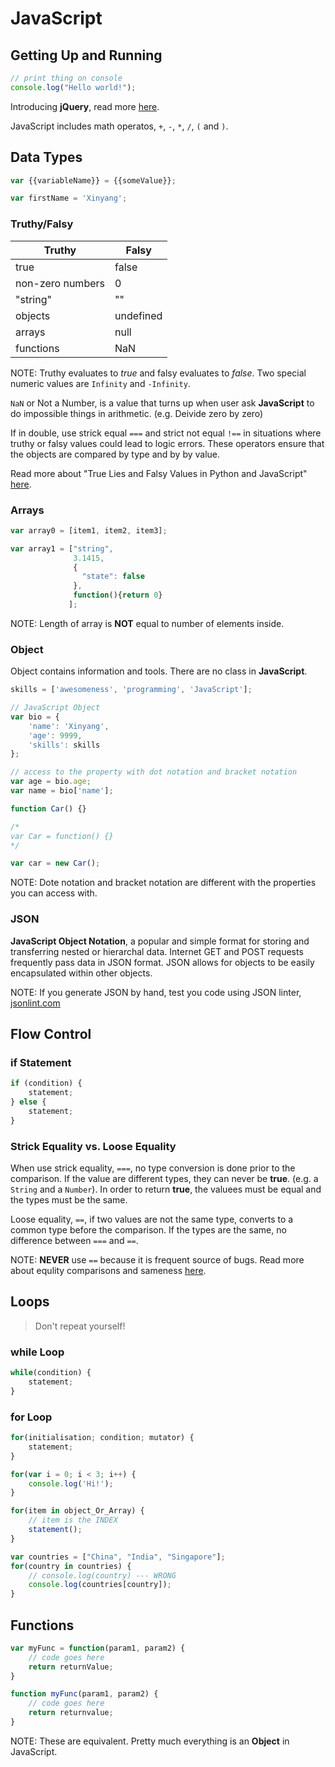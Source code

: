 # JavaScript

## Getting Up and Running

```JavaScript
// print thing on console
console.log("Hello world!");
```

Introducing **jQuery**, read more [here](https://jquery.com/).

JavaScript includes math operatos, `+`, `-`, `*`, `/`, `(` and `)`.

## Data Types

```JavaScript
var {{variableName}} = {{someValue}};

var firstName = 'Xinyang';
```

### Truthy/Falsy

|Truthy|Falsy|
|------|-----|
|true|false|
|non-zero numbers|0|
|"string"|""|
|objects|undefined|
|arrays|null|
|functions|NaN|

NOTE: Truthy evaluates to *true* and falsy evaluates to *false*. Two special numeric values are `Infinity` and `-Infinity`.

`NaN` or Not a Number, is a value that turns up when user ask **JavaScript** to do impossible things in arithmetic. 
(e.g. Deivide zero by zero)

If in double, use strick equal `===` and strict not equal `!==` in situations where truthy or falsy values could lead to logic errors.
These operators ensure that the objects are compared by type and by by value.

Read more about "True Lies and Falsy Values in Python and JavaScript" 
[here](http://opensourcehacker.com/2012/10/17/true-lies-and-falsy-values-in-python-and-javascript/).

### Arrays

```JavaScript
var array0 = [item1, item2, item3];

var array1 = ["string",
			  3.1415,
			  {
				"state": false
			  }, 
			  function(){return 0}
			 ];
```

NOTE: Length of array is **NOT** equal to number of elements inside.

### Object

Object contains information and tools. There are no class in **JavaScript**. 

```JavaScript
skills = ['awesomeness', 'programming', 'JavaScript'];

// JavaScript Object
var bio = {
	'name': 'Xinyang',
	'age': 9999,
	'skills': skills
};

// access to the property with dot notation and bracket notation
var age = bio.age;
var name = bio['name'];

function Car() {}

/*
var Car = function() {}
*/

var car = new Car();
```

NOTE: Dote notation and bracket notation are different with the properties you can access with.

### JSON

**JavaScript Object Notation**, a popular and simple format for storing and transferring nested or hierarchal data.
Internet GET and POST requests frequently pass data in JSON format.
JSON allows for objects to be easily encapsulated within other objects.

NOTE: If you generate JSON by hand, test you code using JSON linter, [jsonlint.com](http://jsonlint.com/)

## Flow Control

### if Statement

```JavaScript
if (condition) {
	statement;
} else {
	statement;
}
```

### Strick Equality vs. Loose Equality

When use strick equality, `===`, no type conversion is done prior to the comparison. 
If the value are different types, they can never be **true**. 
(e.g. a `String` and a `Number`). 
In order to return **true**, the valuees must be equal and the types must be the same.

Loose equality, `==`, if two values are not the same type, converts to a common type before the comparison.
If the types are the same, no difference between `===` and `==`.

NOTE: **NEVER** use `==` because it is frequent source of bugs.
Read more about equlity comparisons and sameness [here](https://developer.mozilla.org/en-US/docs/Web/JavaScript/Equality_comparisons_and_sameness).

## Loops

> Don't repeat yourself!

### while Loop

```JavaScript
while(condition) {
	statement;
}
```

### for Loop

```JavaScript
for(initialisation; condition; mutator) {
	statement;
}

for(var i = 0; i < 3; i++) {
	console.log('Hi!');
}

for(item in object_Or_Array) {
	// item is the INDEX
	statement();
}

var countries = ["China", "India", "Singapore"];
for(country in countries) {
	// console.log(country) --- WRONG
	console.log(countries[country]);
}
```

## Functions

```JavaScript
var myFunc = function(param1, param2) {
	// code goes here
	return returnValue;
}

function myFunc(param1, param2) {
	// code goes here
	return returnvalue;
}
```

NOTE: These are equivalent. Pretty much everything is an **Object** in JavaScript.

